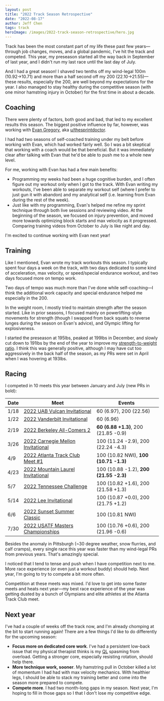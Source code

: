```yaml
---
layout: post
title: "2022 Track Season Retrospective"
date: "2022-08-17"
author: Jeff Chen
tags: track
heroImage: /images/2022-track-season-retrospective/hero.jpg
---
```


Track has been the most constant part of my life these past few years—through job changes, moves, and a global pandemic, I've hit the track and competed. This year, my preseason started all the way back in September of last year, and I didn't run my last race until the last day of July.

And I had a great season! I shaved two tenths off my wind-legal 100m (10.92->10.71) and more than a half second off my 200 (22.10->21.55)—these results, especially the 200, are well beyond my expectations for the year. I also managed to stay healthy during the competitive season (with one minor hamstring injury in October) for the first time in about a decade.

<!-- excerpt -->

## Coaching

There were plenty of factors, both good and bad, that led to my excellent results this season. The biggest positive influence by far, however, was working with [Evan Gregory](https://www.onlinesprintcoaching.com/), aka [u/thesprintdoctor](https://www.reddit.com/user/thesprintdoctor).

I had had two seasons of self-coached training under my belt before working with Evan, which had worked fairly well. So I was a bit skeptical that working with a coach would be that beneficial. But it was immediately clear after talking with Evan that he'd be able to push me to a whole new level.

For me, working with Evan has had a few main benefits:

- Programming my weeks had been a huge cognitive burden, and I often figure out my workout only when I got to the track. With Evan writing my workouts, I've been able to separate my workout self (where I prefer to just gun it with abandon) and my analytical self (i.e. learning from Evan during the rest of the week).
- Just like with my programming, Evan's helped me refine my sprint technique through both live sessions and reviewing video. At the beginning of the season, we focused on injury prevention, and moved more towards optimizing block starts and max velocity as it progressed. Comparing training videos from October to July is like night and day.

I'm excited to continue working with Evan next year!

## Training

Like I mentioned, Evan wrote my track workouts this season. I typically spent four days a week on the track, with two days dedicated to some kind of acceleration, max velocity, or speed/special endurance workout, and two days focused more on tempo work.

Two days of tempo was much more than I've done while self-coaching—I think the additional work capacity and special endurance helped me especially in the 200.

In the weight room, I mostly tried to maintain strength after the season started. Like in prior seasons, I focused mainly on powerlifting-style movements for strength (though I swapped from back squats to reverse lunges during the season on Evan's advice), and Olympic lifting for explosiveness.

I started the preseason at 195lbs, peaked at 199lbs in December, and slowly cut down to 191lbs by the end of the year to improve my [strength-to-weight ratio](https://jeffchen.dev/posts/Body-Composition-For-Sprinters/). I think this was generally positive, although I may have cut too aggressively in the back half of the season, as my PRs were set in April when I was hovering at 193lbs.

## Racing

I competed in 10 meets this year between January and July (new PRs in bold):

| **Date** | **Meet**                                                     | **Events**                             |
| -------- | ------------------------------------------------------------ | -------------------------------------- |
| 1/18     | [2022 UAB Vulcan Invitational](https://jeffchen.dev/posts/Meet-Report-2022-UAB-Vulcan-Invitational/) | 60 (6.97), 200 (22.56)                 |
| 1/22     | [2022 Vanderbilt Invitational](https://jeffchen.dev/posts/Meet-Report-2022-Vanderbilt-Invitational/) | 60 (6.96)                              |
| 2/19     | [2022 Berkeley All-Comers 2](https://jeffchen.dev/posts/Meet-Report-2022-Berkeley-All-Comers-2/) | **60 (6.88 +1.3)**, 200 (21.85 -0.9)   |
| 3/26     | [2022 Carnegie Mellon Invitational](https://jeffchen.dev/posts/Meet-Report-2022-Carnegie-Mellon-Invitational/) | 100 (11.24 -2.9), 200 (22.24 -4.3)     |
| 4/9      | [2022 Atlanta Track Club Meet #1](https://jeffchen.dev/posts/Meet-Report-2022-Atlanta-Track-Club-Meet-1/) | 100 (10.82 NWI), **100 (10.71 -1.3)**  |
| 4/23     | [2022 Mountain Laurel Invitational](https://jeffchen.dev/posts/Meet-Report-2022-Mountain-Laurel-Invitational/) | 100 (10.88 -1.2), **200 (21.55 -2.3)** |
| 5/7      | [2022 Tennessee Challenge](https://jeffchen.dev/posts/Meet-Report-2022-Tennessee-Challenge/) | 100 (10.82 +1.6), 200 (21.58 +1.3)     |
| 5/14     | [2022 Lee Invitational](https://jeffchen.dev/posts/Meet-Report-2022-Lee-Invitational/) | 100 (10.87 +0.0), 200 (21.75 +1.2)     |
| 6/6      | [2022 Sunset Summer Classic](https://jeffchen.dev/posts/Meet-Report-2022-Sunset-Summer-Classic/) | 100 (10.81 NWI)                        |
| 7/30     | [2022 USATF Masters Championships](https://jeffchen.dev/posts/Meet-Report-2022-USATF-Masters-Championships/) | 100 (10.76 +0.6), 200 (21.96 -0.6)     |

Besides the anomaly in Pittsburgh (~30 degree weather, snow flurries, and calf cramps), every single race this year was faster than my wind-legal PRs from previous years. That's amazingly special.

I noticed that I tend to tense and push when I have competition next to me. More race experience (or even just a workout buddy) should help. Next year, I'm going to try to compete a bit more often.

Competition at these meets was mixed. I'd love to get into some faster meets and heats next year—my best race experience of the year was getting dusted by a bunch of Olympians and elite athletes at the Atlanta Track Club meet.

## Next year

I've had a couple of weeks off the track now, and I'm already chomping at the bit to start running again! There are a few things I'd like to do differently for the upcoming season:

- **Focus more on dedicated core work**. I've had a persistent low-back issue that my physical therapist thinks is my [QL](https://www.physio-pedia.com/Quadratus_Lumborum#:~:text=The%20Quadratus%20Lumborum%20(QL)%20is,and%20has%20a%20quadrangular%20shape.) spasming from overload. Getting a stronger core, especially resisting rotation, should help there.
- **More technique work, sooner**. My hamstring pull in October killed a lot of momentum I had had with max velocity mechanics. With healthier legs, I should be able to stack my training better and come into the season more prepared to compete.
- **Compete more**. I had two month-long gaps in my season. Next year, I'm hoping to fill in those gaps so I that I don't lose my competitive edge.

